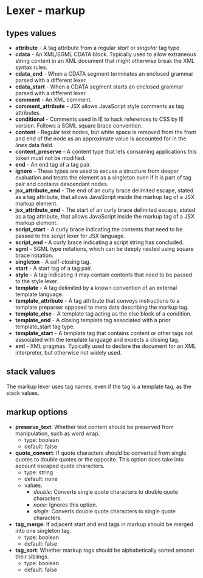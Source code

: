 # Lexer - markup

## types values
* **attribute** - A tag attribute from a regular *start* or *singular* tag type.
* **cdata** - An XML/SGML CDATA block.  Typically used to allow extraneous string content in an XML document that might otherwise break the XML syntax rules.
* **cdata_end** - When a CDATA segment terminates an enclosed grammar parsed with a different lexer.
* **cdata_start** - When a CDATA segment starts an enclosed grammar parsed with a different lexer.
* **comment** - An XML comment.
* **comment_attribute** - JSX allows JavaScript style comments as tag attributes.
* **conditional** - Comments used in IE to hack references to CSS by IE version.  Follows a SGML square brace convention.
* **content** - Regular text nodes, but white space is removed from the front and end of the node as an approximate value is accounted for in the *lines* data field.
* **content_preserve** - A content type that lets consuming applications this token must not be modified.
* **end** - An end tag of a tag pair.
* **ignore** - These types are used to excuse a structure from deeper evaluation and treats the element as a singleton even if it is part of tag pair and contains descendant nodes.
* **jsx_attribute_end** - The end of an curly brace delimited escape, stated as a tag attribute, that allows JavaScript inside the markup tag of a JSX markup element.
* **jsx_attribute_end** - The start of an curly brace delimited escape, stated as a tag attribute, that allows JavaScript inside the markup tag of a JSX markup element.
* **script_start** - A curly brace indicating the contents that need to be passed to the *script* lexer for JSX language.
* **script_end** - A curly brace indicating a script string has concluded.
* **sgml** - SGML type notations, which can be deeply nested using square brace notation.
* **singleton** - A self-closing tag.
* **start** - A start tag of a tag pair.
* **style** - A tag indicating it may contain contents that need to be passed to the style lexer.
* **template** - A tag delimited by a known convention of an external template language.
* **template_attribute** - A tag attribute that conveys instructions to a template preparser opposed to meta data describing the markup tag.
* **template_else** - A template tag acting as the else block of a condition.
* **template_end** - A closing template tag associated with a prior template\_start tag type.
* **template_start** - A template tag that contains content or other tags not associated with the template language and expects a closing tag.
* **xml** - XML pragmas.  Typically used to declare the document for an XML interpreter, but otherwise not widely used.

## stack values
The markup lexer uses tag names, even if the tag is a template tag, as the stack values.

## markup options
* **preserve_text**: Whether text content should be preserved from manipulation, such as word wrap.
   - type: boolean
   - default: false
* **quote_convert**: If quote characters should be converted from single quotes to double quotes or the opposite. This option does take into account escaped quote characters.
   - type: string
   - default: none
   - values:
      * *double*: Converts single quote characters to double quote characters.
      * *none*: Ignores this option.
      * *single*: Converts double quote characters to single quote characters.
* **tag_merge**: If adjacent start and end tags in markup should be merged into one singleton tag.
   - type: boolean
   - default: false
* **tag_sort**: Whether markup tags should be alphabetically sorted amonst their siblings.
   - type: boolean
   - default: false